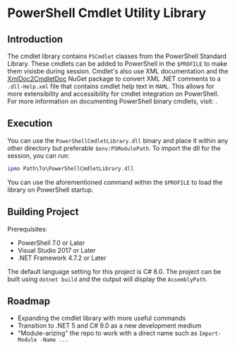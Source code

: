 # PowerShell Cmdlet Utility Library

## Introduction
The cmdlet library contains `PSCmdlet` classes from the PowerShell Standard Library. These cmdlets can be added to PowerShell in the `$PROFILE` to make them visisbe during
session. Cmdlet's also use XML documentation and the [XmlDoc2CmdletDoc](https://github.com/red-gate/XmlDoc2CmdletDoc) NuGet package to convert XML .NET comments to a 
`.dll-Help.xml` file that contains cmdlet help text in `MAML`. This allows for more extensibility and accessibility for cmdlet integration on PowerShell. For more information
on documenting PowerShell binary cmdlets, visit: [](https://github.com/red-gate/XmlDoc2CmdletDoc).

## Execution
You can use the `PowerShellCmdletLibrary.dll` binary and place it within any other directory but preferable `$env:PSModulePath`. To import the dll for the session, you can
run:

```powershell
ipmo Path\To\PowerShellCmdletLibrary.dll
```

You can use the aforementioned command within the `$PROFILE` to load the library on PowerShell startup.

## Building Project
Prerequisites:
- PowerShell 7.0 or Later
- Visual Studio 2017 or Later
- .NET Framework 4.7.2 or Later

The default language setting for this project is C# 8.0. The project can be built using `dotnet build` and the output will display the `AssemblyPath`. 

## Roadmap
- Expanding the cmdlet library with more useful commands
- Transition to .NET 5 and C# 9.0 as a new development medium
- "Module-arizing" the repo to work with a direct name such as `Import-Module -Name ...`
